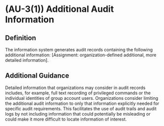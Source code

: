 
# (AU-3(1)) Additional Audit Information

## Definition

The information system generates audit records containing the following additional information: [Assignment: organization-defined additional, more detailed information].

## Additional Guidance

Detailed information that organizations may consider in audit records includes, for example, full text recording of privileged commands or the individual identities of group account users. Organizations consider limiting the additional audit information to only that information explicitly needed for specific audit requirements. This facilitates the use of audit trails and audit logs by not including information that could potentially be misleading or could make it more difficult to locate information of interest.
